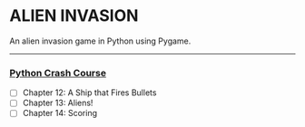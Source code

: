 # ALIEN INVASION
An alien invasion game in Python using Pygame.

----
### [Python Crash Course](http://www.github.com/adolfolh/alien_invasion "Python Crash Course")  
  - [ ] Chapter 12: A Ship that Fires Bullets  
  - [ ] Chapter 13: Aliens!  
  - [ ] Chapter 14: Scoring
